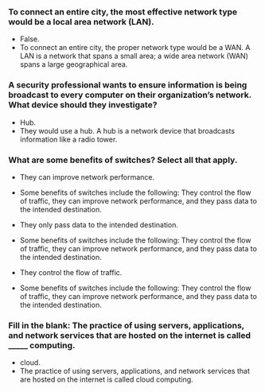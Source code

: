 ### To connect an entire city, the most effective network type would be a local area network (LAN).

-  False.
- To connect an entire city, the proper network type would be a WAN. A LAN is a network that spans a small area; a wide area network (WAN) spans a large geographical area.

### A security professional wants to ensure information is being broadcast to every computer on their organization’s network. What device should they investigate?

-  Hub.
-  They would use a hub. A hub is a network device that broadcasts information like a radio tower.

### What are some benefits of switches? Select all that apply.

-  They can improve network performance.

- Some benefits of switches include the following: They control the flow of traffic, they can improve network performance, and they pass data to the intended destination.

- They only pass data to the intended destination.

- Some benefits of switches include the following: They control the flow of traffic, they can improve network performance, and they pass data to the intended destination.

- They control the flow of traffic.

- Some benefits of switches include the following: They control the flow of traffic, they can improve network performance, and they pass data to the intended destination.

### Fill in the blank: The practice of using servers, applications, and network services that are hosted on the internet is called _____ computing.

-  cloud.
- The practice of using servers, applications, and network services that are hosted on the internet is called cloud computing.
